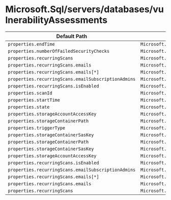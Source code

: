 # Microsoft.Sql/servers/databases/vulnerabilityAssessments

| Default Path | Alias |
|---|---|
| `properties.endTime` | `Microsoft.Sql/servers/databases/vulnerabilityAssessments/endTime` |
| `properties.numberOfFailedSecurityChecks` | `Microsoft.Sql/servers/databases/vulnerabilityAssessments/numberOfFailedSecurityChecks` |
| `properties.recurringScans` | `Microsoft.Sql/servers/databases/vulnerabilityAssessments/recurringScans` |
| `properties.recurringScans.emails` | `Microsoft.Sql/servers/databases/vulnerabilityAssessments/recurringScans.emails` |
| `properties.recurringScans.emails[*]` | `Microsoft.Sql/servers/databases/vulnerabilityAssessments/recurringScans.emails[*]` |
| `properties.recurringScans.emailSubscriptionAdmins` | `Microsoft.Sql/servers/databases/vulnerabilityAssessments/recurringScans.emailSubscriptionAdmins` |
| `properties.recurringScans.isEnabled` | `Microsoft.Sql/servers/databases/vulnerabilityAssessments/recurringScans.isEnabled` |
| `properties.scanId` | `Microsoft.Sql/servers/databases/vulnerabilityAssessments/scanId` |
| `properties.startTime` | `Microsoft.Sql/servers/databases/vulnerabilityAssessments/startTime` |
| `properties.state` | `Microsoft.Sql/servers/databases/vulnerabilityAssessments/state` |
| `properties.storageAccountAccessKey` | `Microsoft.Sql/servers/databases/vulnerabilityAssessments/storageAccountAccessKey` |
| `properties.storageContainerPath` | `Microsoft.Sql/servers/databases/vulnerabilityAssessments/storageContainerPath` |
| `properties.triggerType` | `Microsoft.Sql/servers/databases/vulnerabilityAssessments/triggerType` |
| `properties.storageContainerSasKey` | `Microsoft.Sql/servers/databases/vulnerabilityAssessments/storageContainerSasKey` |
| `properties.storageContainerPath` | `Microsoft.Sql/servers/databases/vulnerabilityAssessments/default.storageContainerPath` |
| `properties.storageContainerSasKey` | `Microsoft.Sql/servers/databases/vulnerabilityAssessments/default.storageContainerSasKey` |
| `properties.storageAccountAccessKey` | `Microsoft.Sql/servers/databases/vulnerabilityAssessments/default.storageAccountAccessKey` |
| `properties.recurringScans.isEnabled` | `Microsoft.Sql/servers/databases/vulnerabilityAssessments/default.recurringScans.isEnabled` |
| `properties.recurringScans.emailSubscriptionAdmins` | `Microsoft.Sql/servers/databases/vulnerabilityAssessments/default.recurringScans.emailSubscriptionAdmins` |
| `properties.recurringScans.emails[*]` | `Microsoft.Sql/servers/databases/vulnerabilityAssessments/default.recurringScans.emails[*]` |
| `properties.recurringScans.emails` | `Microsoft.Sql/servers/databases/vulnerabilityAssessments/default.recurringScans.emails` |
| `properties.recurringScans` | `Microsoft.Sql/servers/databases/vulnerabilityAssessments/default.recurringScans` |

